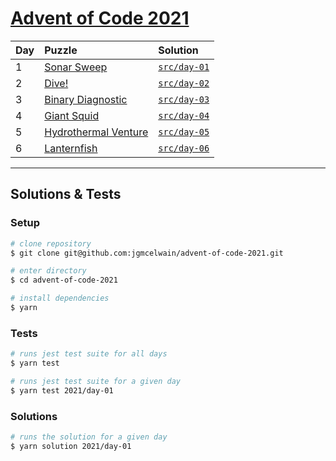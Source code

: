 # [Advent of Code 2021](https://adventofcode.com/)

| Day | Puzzle                                                      | Solution                                                                               |
| :-- | :---------------------------------------------------------- | :------------------------------------------------------------------------------------- |
| 1   | [Sonar Sweep](https://adventofcode.com/2021/day/1)          | [`src/day-01`](https://github.com/jgmcelwain/advent-of-code-2021/tree/main/src/day-01) |
| 2   | [Dive!](https://adventofcode.com/2021/day/2)                | [`src/day-02`](https://github.com/jgmcelwain/advent-of-code-2021/tree/main/src/day-02) |
| 3   | [Binary Diagnostic](https://adventofcode.com/2021/day/3)    | [`src/day-03`](https://github.com/jgmcelwain/advent-of-code-2021/tree/main/src/day-03) |
| 4   | [Giant Squid](https://adventofcode.com/2021/day/3)          | [`src/day-04`](https://github.com/jgmcelwain/advent-of-code-2021/tree/main/src/day-04) |
| 5   | [Hydrothermal Venture](https://adventofcode.com/2021/day/3) | [`src/day-05`](https://github.com/jgmcelwain/advent-of-code-2021/tree/main/src/day-05) |
| 6   | [Lanternfish](https://adventofcode.com/2021/day/3)          | [`src/day-06`](https://github.com/jgmcelwain/advent-of-code-2021/tree/main/src/day-06) |

---

## Solutions & Tests

### Setup

```bash
# clone repository
$ git clone git@github.com:jgmcelwain/advent-of-code-2021.git

# enter directory
$ cd advent-of-code-2021

# install dependencies
$ yarn
```

### Tests

```bash
# runs jest test suite for all days
$ yarn test

# runs jest test suite for a given day
$ yarn test 2021/day-01
```

### Solutions

```bash
# runs the solution for a given day
$ yarn solution 2021/day-01
```
